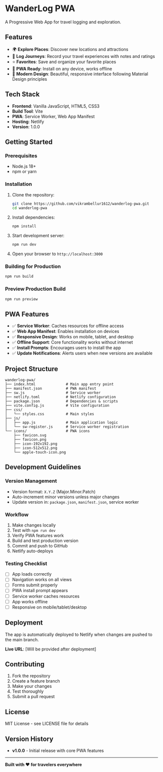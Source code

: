 # WanderLog PWA

A Progressive Web App for travel logging and exploration.

## Features

- 🌍 **Explore Places**: Discover new locations and attractions
- 📝 **Log Journeys**: Record your travel experiences with notes and ratings
- ⭐ **Favorites**: Save and organize your favorite places
- 📱 **PWA Ready**: Install on any device, works offline
- 🎨 **Modern Design**: Beautiful, responsive interface following Material Design principles

## Tech Stack

- **Frontend**: Vanilla JavaScript, HTML5, CSS3
- **Build Tool**: Vite
- **PWA**: Service Worker, Web App Manifest
- **Hosting**: Netlify
- **Version**: 1.0.0

## Getting Started

### Prerequisites

- Node.js 18+ 
- npm or yarn

### Installation

1. Clone the repository:
   ```bash
   git clone https://github.com/vikrambellur1612/wanderlog-pwa.git
   cd wanderlog-pwa
   ```

2. Install dependencies:
   ```bash
   npm install
   ```

3. Start development server:
   ```bash
   npm run dev
   ```

4. Open your browser to `http://localhost:3000`

### Building for Production

```bash
npm run build
```

### Preview Production Build

```bash
npm run preview
```

## PWA Features

- ✅ **Service Worker**: Caches resources for offline access
- ✅ **Web App Manifest**: Enables installation on devices
- ✅ **Responsive Design**: Works on mobile, tablet, and desktop
- ✅ **Offline Support**: Core functionality works without internet
- ✅ **Install Prompts**: Encourages users to install the app
- ✅ **Update Notifications**: Alerts users when new versions are available

## Project Structure

```
wanderlog-pwa/
├── index.html              # Main app entry point
├── manifest.json           # PWA manifest
├── sw.js                   # Service worker
├── netlify.toml            # Netlify configuration
├── package.json            # Dependencies & scripts
├── vite.config.js          # Vite configuration
├── css/
│   └── styles.css          # Main styles
├── js/
│   ├── app.js              # Main application logic
│   └── sw-register.js      # Service worker registration
└── icons/                  # PWA icons
    ├── favicon.svg
    ├── favicon.png
    ├── icon-192x192.png
    ├── icon-512x512.png
    └── apple-touch-icon.png
```

## Development Guidelines

### Version Management
- Version format: `X.Y.Z` (Major.Minor.Patch)
- Auto-increment minor versions unless major changes
- Update version in: `package.json`, `manifest.json`, service worker

### Workflow
1. Make changes locally
2. Test with `npm run dev`
3. Verify PWA features work
4. Build and test production version
5. Commit and push to GitHub
6. Netlify auto-deploys

### Testing Checklist
- [ ] App loads correctly
- [ ] Navigation works on all views
- [ ] Forms submit properly
- [ ] PWA install prompt appears
- [ ] Service worker caches resources
- [ ] App works offline
- [ ] Responsive on mobile/tablet/desktop

## Deployment

The app is automatically deployed to Netlify when changes are pushed to the main branch.

**Live URL**: [Will be provided after deployment]

## Contributing

1. Fork the repository
2. Create a feature branch
3. Make your changes
4. Test thoroughly
5. Submit a pull request

## License

MIT License - see LICENSE file for details

## Version History

- **v1.0.0** - Initial release with core PWA features

---

**Built with ❤️ for travelers everywhere**
